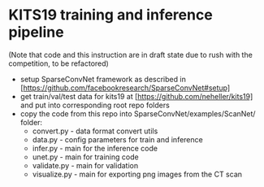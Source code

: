 # KITS19 training and inference pipeline
(Note that code and this instruction are in draft state due to rush with the competition, to be refactored)

- setup SparseConvNet framework as described in [https://github.com/facebookresearch/SparseConvNet#setup]
- get train/val/test data for kits19 at [https://github.com/neheller/kits19] and put into corresponding root repo folders
- copy the code from this repo into SparseConvNet/examples/ScanNet/ folder:
    - convert.py - data format convert utils
    - data.py - config parameters for train and inference
    - infer.py - main for the inference code
    - unet.py - main for training code
    - validate.py - main for validation
    - visualize.py - main for exporting png images from the CT scan
